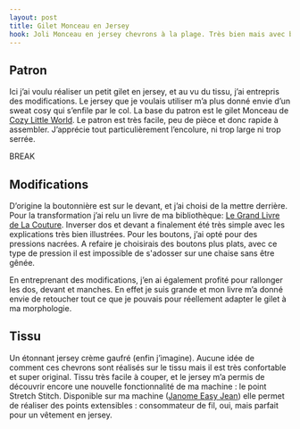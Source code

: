```yaml
---
layout: post
title: Gilet Monceau en Jersey
hook: Joli Monceau en jersey chevrons à la plage. Très bien mais avec boutonnage dos et cm en plus s'il vous plait.
---
```


## Patron

Ici j’ai voulu réaliser un petit gilet en jersey, et au vu du tissu, j’ai entrepris des modifications. Le jersey que je voulais utiliser m’a plus donné envie d’un sweat cosy qui s’enfile par le col. La base du patron est le gilet Monceau de [Cozy Little World](http://cozy-little-world.com/). Le patron est très facile, peu de pièce et donc rapide à assembler. J’apprécie tout particulièrement l’encolure, ni trop large ni trop serrée.

BREAK


## Modifications

D’origine la boutonnière est sur le devant, et j’ai choisi de la mettre derrière. Pour la transformation j’ai relu un livre de ma bibliothèque: [Le Grand Livre de La Couture](http://amzn.to/2eKg2fl). Inverser dos et devant a finalement été très simple avec les explications très bien illustrées. Pour les boutons, j’ai opté pour des pressions nacrées. A refaire je choisirais des boutons plus plats, avec ce type de pression il est impossible de s'adosser sur une chaise sans être gênée. 

En entreprenant des modifications, j’en ai également profité pour rallonger les dos, devant et manches. En effet je suis grande et mon livre m’a donné envie de retoucher tout ce que je pouvais pour réellement adapter le gilet à ma morphologie.



## Tissu

Un étonnant jersey crème gaufré (enfin j’imagine). Aucune idée de comment ces chevrons sont réalisés sur le tissu mais il est très confortable et super original. Tissu très facile à couper, et le jersey m’a permis de découvrir encore une nouvelle fonctionnalité de ma machine : le point Stretch Stitch. Disponible sur ma machine ([Janome Easy Jean](http://amzn.to/2eKIPQM)) elle permet de réaliser des points extensibles : consommateur de fil, oui, mais parfait pour un vêtement en jersey.

